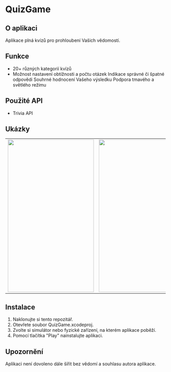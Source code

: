 # QuizGame

## O aplikaci
Aplikace plná kvízů pro prohloubení Vašich vědomostí.

## Funkce
* 20+ různých kategorií kvízů
* Možnost nastavení obtížnosti a počtu otázek
Indikace správné či špatné odpovědi
Souhrné hodnocení Vašeho výsledku
Podpora tmavého a světlého režimu

## Použité API
* Trivia API

## Ukázky
<table>
  <tr>
    <td><img src="https://drive.google.com/file/d/1J4vnKRj4g_G_wnORMBElfcjmlNC8mOT0/view?usp=sharing" width=270 height=480></td>
    <td><img src="[https://drive.google.com/file/d/19xmSDhSL1I-BEBwK7lQQdoZzEvoYq2hY/view?usp=sharing](https://drive.google.com/file/d/19xmSDhSL1I-BEBwK7lQQdoZzEvoYq2hY/view?usp=sharing)" width=270 height=480></td>
 </tr>
 </table>

## Instalace
1. Naklonujte si tento repozitář.
2. Otevřete soubor QuizGame.xcodeproj.
3. Zvolte si simulátor nebo fyzické zařízení, na kterém aplikace poběží.
4. Pomocí tlačítka "Play" nainstalujte aplikaci.

## Upozornění
Aplikaci není dovoleno dále šířit bez vědomí a souhlasu autora aplikace.
